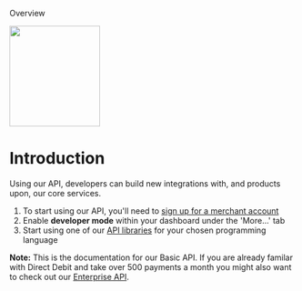 <!-- NAV SECTION HEADER -->
<h0>Overview</h0>
<!-- NAV SECTION HEADER -->

<img src="https://gc-misc.s3.amazonaws.com/images/api-docs-illo@2x.png" width="159" height="177">

# Introduction

<p class="intro">Using our API, developers can build new integrations with, and products upon, our core services.</p>

1. To start using our API, you'll need to [sign up for a merchant account](https://gocardless.com/merchants/new)
2. Enable **developer mode** within your dashboard under the 'More...' tab
3. Start using one of our [API libraries](/#api-libraries) for your chosen programming language


<p class="well-notice u-margin-Vl">
<strong>Note:</strong> This is the documentation for our Basic API. If you are
already familar with Direct Debit and take over 500 payments a month you might
also want to check out our
<a href="https://developer.gocardless.com/enterprise">Enterprise API</a>.
</p>
